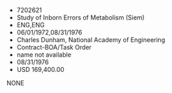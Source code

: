 * 7202621
* Study of Inborn Errors of Metabolism (Siem)
* ENG,ENG
* 06/01/1972,08/31/1976
* Charles Dunham, National Academy of Engineering
* Contract-BOA/Task Order
*   name not available
* 08/31/1976
* USD 169,400.00

NONE